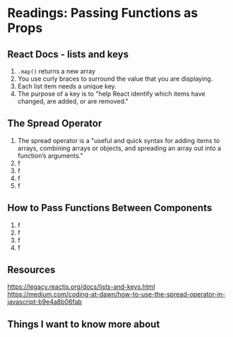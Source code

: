 # Readings: Passing Functions as Props

## React Docs - lists and keys
  1. `.map()` returns a new array
  2. You use curly braces to surround the value that you are displaying.
  3. Each list item needs a unique key.
  4. The purpose of a key is to "help React identify which items have changed, are added, or are removed."

## The Spread Operator
  1. The spread operator is a "useful and quick syntax for adding items to arrays, combining arrays or objects, and spreading an array out into a function’s arguments."
  2. f
  3. f
  4. f
  5. f

## How to Pass Functions Between Components
  1. f
  2. f
  3. f
  4. f

## Resources
https://legacy.reactjs.org/docs/lists-and-keys.html
https://medium.com/coding-at-dawn/how-to-use-the-spread-operator-in-javascript-b9e4a8b06fab

## Things I want to know more about
